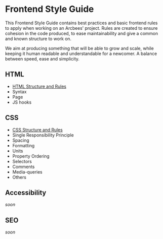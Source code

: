 # Frontend Style Guide

This Frontend Style Guide contains best practices and basic frontend rules to apply when working on an Arcbees' project. Rules are created to ensure cohesion in the code produced, to ease maintainability and give a common and known structure to work on.

We aim at producing something that will be able to grow and scale, while keeping it human readable and understandable for a newcomer. A balance between speed, ease and simplicity.

## HTML

- [HTML Structure and Rules](html-rules.md)
 - Syntax
 - Page
 - JS hooks

## CSS

- [CSS Structure and Rules](css-rules.md)
 - Single Responsibility Principle
 - Spacing
 - Formatting
 - Units
 - Property Ordering
 - Selectors
 - Comments
 - Media-queries
 - Others

## Accessibility

_soon_

## SEO

_soon_

